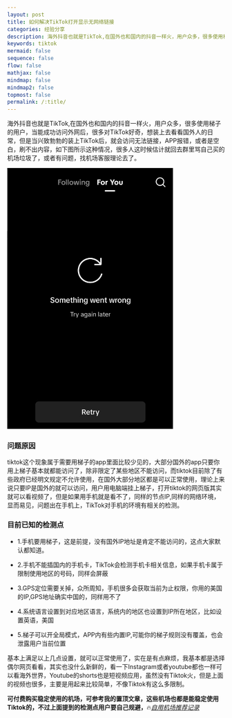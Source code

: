 ```yaml
---
layout: post
title: 如何解决TikTok打开显示无网络链接
categories: 经验分享
description: 海外抖音也就是TikTok,在国外也和国内的抖音一样火，用户众多，很多使用梯子的用户，当能成功访问外网后，很多对TikTok好奇，想装上去看看国外人的日常，但是当兴致勃勃的装上TikTok后，就会访问无法链接，APP报错，或者是空白，刷不出内容，这不是机场的问题，本文介绍有如何解决
keywords: tiktok
mermaid: false
sequence: false
flow: false
mathjax: false
mindmap: false
mindmap2: false
topmost: false
permalink: /:title/
---
```


海外抖音也就是TikTok,在国外也和国内的抖音一样火，用户众多，很多使用梯子的用户，当能成功访问外网后，很多对TikTok好奇，想装上去看看国外人的日常，但是当兴致勃勃的装上TikTok后，就会访问无法链接，APP报错，或者是空白，刷不出内容，如下图所示这种情况，很多人这时候估计就回去群里骂自己买的机场垃圾了，或者有问题，找机场客服理论去了。

![tiktok](/images/posts/tiktok/tiktok.png)

### 问题原因

tiktok这个现象属于需要用梯子的app里面比较少见的，大部分国外的app只要你用上梯子基本就都能访问了，除非限定了某些地区不能访问，而tiktok目前除了有些政府已经明文规定不允许使用，在国外大部分地区都是可以正常使用，理论上来说只要IP是国外的就可以访问，用户用电脑端挂上梯子，打开tiktok的网页版其实就可以看视频了，但是如果用手机就是看不了，同样的节点IP,同样的网络环境，显而易见，问题出在手机上，TikTok对手机的环境有相关的检测。

### 目前已知的检测点

- 1.手机要用梯子，这是前提，没有国外IP地址是肯定不能访问的，这点大家默认都知道。

- 2.手机不能插国内的手机卡，TikTok会检测手机卡相关信息，如果手机卡属于限制使用地区的号码，同样会屏蔽

- 3.GPS定位需要关掉，众所周知，手机很多会获取当前为止权限，你用的美国的IP,GPS地址确实中国的，同样用不了

- 4.系统语言设置到对应地区语言，系统内的地区也设置到IP所在地区，比如设置英语，美国

- 5.梯子可以开全局模式，APP内有些内置IP,可能你的梯子规则没有覆盖，也会泄露用户当前位置

基本上满足以上几点设置，就可以正常使用了，实在是有点麻烦，我基本都是选择偶尔网页看看，其实也没什么新鲜的，看一下Instagram或者youtube都也一样可以看海外世界，Youtube的shorts也是短视频应用，虽然没有Tiktok火，但是上面的视频也很多，主要是用起来比较简单，不像Tiktok有这么多限制。

**可付费购买稳定使用的机场，可参考我的置顶文章，这些机场也都是能稳定使用Tiktok的，不过上面提到的检测点用户要自己规避，**🔥[*自用机场推荐记录*](https://www.openwayz.com/jichang/)  

  






